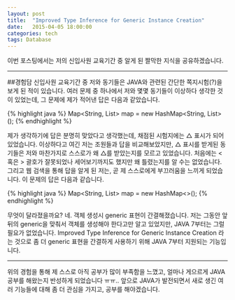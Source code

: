 ```yaml
---
layout: post
title:  "Improved Type Inference for Generic Instance Creation"
date:   2015-04-05 18:00:00
categories: tech
tags: Database
---
```


이번 포스팅에서는 저의 신입사원 교육기간 중 알게 된 짤막한 지식을 공유하겠습니다.

---

##경험담
신입사원 교육기간 중 저와 동기들은 JAVA와 관련된 간단한 쪽지시험(?)을 보게 된 적이 있습니다.
여러 문제 중 하나에서 저와 몇몇 동기들이 이상하다 생각한 것이 있었는데, 그 문제에 제가 적어낸 답은 다음과 같았습니다.

{% highlight java %}
Map<String, List<String>> map = new HashMap<String, List<String>>();
{% endhighlight %}

제가 생각하기에 답은 분명히 맞았다고 생각했는데, 채점된 시험지에는 △ 표시가 되어있었습니다.
이상하다고 여긴 저는 조원들과 답을 비교해보았지만, △ 표시를 받게된 동기들은 저와 마찬가지로 스스로가 왜 △를 받았는지를 모르고 있었습니다.
처음에는 < 혹은 > 괄호가 잘못되었나 세어보기까지도 했지만 왜 틀렸는지를 알 수는 없었습니다.
그리고 웹 검색을 통해 답을 알게 된 저는, 곧 제 스스로에게 부끄러움을 느끼게 되었습니다. 이 문제의 답은 다음과 같습니다.

{% highlight java %}
Map<String, List<String>> map = new HashMap<>();
{% endhighlight %}

무엇이 달라졌을까요? 네. 객체 생성시 generic 표현이 간결해졌습니다. 저는 그동안 앞 뒤의 generic을 맞춰서 객체를 생성해야 한다고만 알고 있었지만,
JAVA 7부터는 그럴 필요가 없었습니다. Improved Type Inference for Generic Instance Creation 라는 것으로 좀 더 generic 표현을 간결하게 사용하기 위해
JAVA 7부터 지원되는 기능입니다.

---

위의 경험을 통해 제 스스로 아직 공부가 많이 부족함을 느꼈고, 얼마나 게으르게 JAVA 공부를 해왔는지 반성하게 되었습니다 ㅠㅠ.. 앞으로 JAVA가 발전되면서
새로 생긴 여러 기능들에 대해 좀 더 관심을 가지고, 공부를 해야겠습니다.
